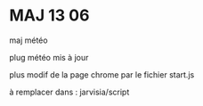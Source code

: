 # MAJ 13 06
 maj météo

plug météo mis à jour

plus modif de la page chrome par le fichier 
start.js

à remplacer dans : jarvisia/script